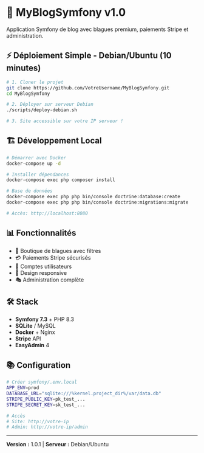 # 🚀 MyBlogSymfony v1.0

Application Symfony de blog avec blagues premium, paiements Stripe et administration.

## ⚡ Déploiement Simple - Debian/Ubuntu (10 minutes)

```bash
# 1. Cloner le projet
git clone https://github.com/VotreUsername/MyBlogSymfony.git
cd MyBlogSymfony

# 2. Déployer sur serveur Debian
./scripts/deploy-debian.sh

# 3. Site accessible sur votre IP serveur !
```

## 🏗️ Développement Local

```bash
# Démarrer avec Docker
docker-compose up -d

# Installer dépendances
docker-compose exec php composer install

# Base de données
docker-compose exec php php bin/console doctrine:database:create
docker-compose exec php php bin/console doctrine:migrations:migrate

# Accès: http://localhost:8080
```

## 📊 Fonctionnalités

- 🛒 Boutique de blagues avec filtres
- 💳 Paiements Stripe sécurisés  
- 👤 Comptes utilisateurs
- 📱 Design responsive
- 🎭 Administration complète

## 🛠️ Stack

- **Symfony 7.3** + PHP 8.3
- **SQLite** / MySQL
- **Docker** + Nginx
- **Stripe** API
- **EasyAdmin** 4

## 📚 Configuration

```bash
# Créer symfony/.env.local
APP_ENV=prod
DATABASE_URL="sqlite:///%kernel.project_dir%/var/data.db"
STRIPE_PUBLIC_KEY=pk_test_...
STRIPE_SECRET_KEY=sk_test_...

# Accès
# Site: http://votre-ip
# Admin: http://votre-ip/admin
```

---

**Version :** 1.0.1 | **Serveur :** Debian/Ubuntu
